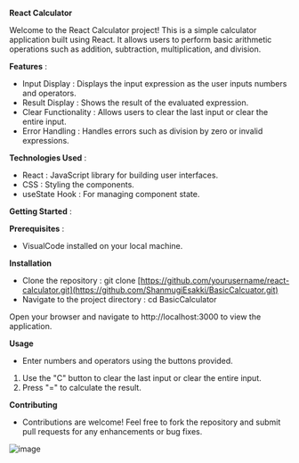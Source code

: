 **React Calculator**

Welcome to the React Calculator project! This is a simple calculator application built using React. It allows users to perform basic arithmetic operations such as addition, subtraction, multiplication, and division.

**Features** : 
*	Input Display : Displays the input expression as the user inputs numbers and operators.
*	Result Display : Shows the result of the evaluated expression.
*	Clear Functionality : Allows users to clear the last input or clear the entire input.
*	Error Handling : Handles errors such as division by zero or invalid expressions.

**Technologies Used** :
*	React : JavaScript library for building user interfaces.
*	CSS : Styling the components.
*	useState Hook : For managing component state.

**Getting Started** :

**Prerequisites** :
* VisualCode installed on your local machine.

**Installation**
* Clone the repository :
       git clone [https://github.com/yourusername/react-calculator.git](https://github.com/ShanmugiEsakki/BasicCalcuator.git)
* Navigate to the project directory :
     cd BasicCalculator

Open your browser and navigate to http://localhost:3000 to view the application.

**Usage**
* Enter numbers and operators using the buttons provided.
1.	Use the "C" button to clear the last input or clear the entire input.
2.	Press "=" to calculate the result.

**Contributing**
* Contributions are welcome! Feel free to fork the repository and submit pull requests for any enhancements or bug fixes.

![image](https://github.com/ShanmugiEsakki/BasicCalcuator/assets/151704341/6fc3b9ce-8df0-467f-8c78-f594753e6188)

